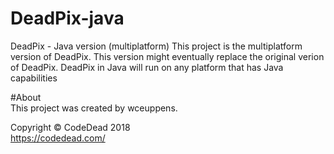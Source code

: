 # DeadPix-java  
DeadPix - Java version (multiplatform)
This project is the multiplatform version of DeadPix. This version might eventually replace the original verion of DeadPix.
DeadPix in Java will run on any platform that has Java capabilities

#About  
This project was created by wceuppens.  
  
Copyright © CodeDead 2018  
https://codedead.com/